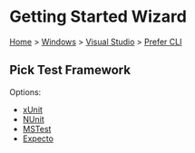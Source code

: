 <!--
GENERATED FILE - DO NOT EDIT
This file was generated by [MarkdownSnippets](https://github.com/SimonCropp/MarkdownSnippets).
Source File: /docs/mdsource/wiz/Windows_VisualStudio_Cli.source.md
To change this file edit the source file and then run MarkdownSnippets.
-->

# Getting Started Wizard

[Home](/docs/wiz/readme.md) > [Windows](Windows.md) > [Visual Studio](Windows_VisualStudio.md) > [Prefer CLI](Windows_VisualStudio_Cli.md)

## Pick Test Framework

Options:
 * [xUnit](Windows_VisualStudio_Cli_xUnit.md)
 * [NUnit](Windows_VisualStudio_Cli_NUnit.md)
 * [MSTest](Windows_VisualStudio_Cli_MSTest.md)
 * [Expecto](Windows_VisualStudio_Cli_Expecto.md)
